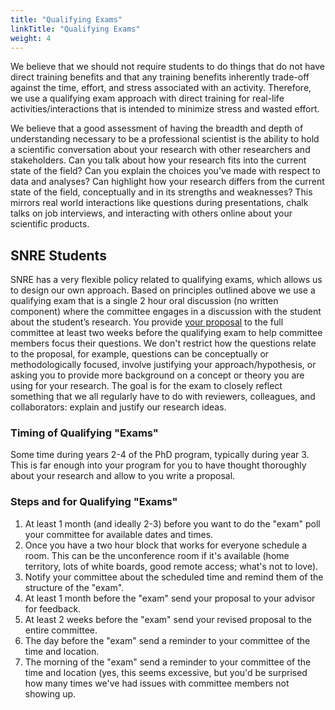 ```yaml
---
title: "Qualifying Exams"
linkTitle: "Qualifying Exams"
weight: 4
---
```


We believe that we should not require students to do things that do not have direct training benefits and that any training benefits inherently trade-off against the time, effort, and stress associated with an activity. Therefore, we use a qualifying exam approach with direct training for real-life activities/interactions that is intended to minimize stress and wasted effort.

We believe that a good assessment of having the breadth and depth of understanding necessary to be a professional scientist is the ability to hold a scientific conversation about your research with other researchers and stakeholders. Can you talk about how your research fits into the current state of the field? Can you explain the choices you've made with respect to data and analyses? Can highlight how your research differs from the current state of the field, conceptually and in its strengths and weaknesses? This mirrors real world interactions like questions during presentations, chalk talks on job interviews, and interacting with others online about your scientific products.

## SNRE Students

SNRE has a very flexible policy related to qualifying exams, which allows us to design our own approach. Based on principles outlined above we use a qualifying exam that is a single 2 hour oral discussion (no written component) where the committee engages in a discussion with the student about the student’s research. You provide [your proposal](https://github.com/weecology/lab-wiki/wiki/WEecology:-Dissertation-Proposals) to the full committee at least two weeks before the qualifying exam to help committee members focus their questions. We don't restrict how the questions relate to the proposal, for example, questions can be conceptually or methodologically focused, involve justifying your approach/hypothesis, or asking you to provide more background on a concept or theory you are using for your research. The goal is for the exam to closely reflect something that we all regularly have to do with reviewers, colleagues, and collaborators: explain and justify our research ideas.

### Timing of Qualifying "Exams"

Some time during years 2-4 of the PhD program, typically during year 3. This is far enough into your program for you to have thought thoroughly about your research and allow to you write a proposal.

### Steps and for Qualifying "Exams"

1. At least 1 month (and ideally 2-3) before you want to do the "exam" poll your committee for available dates and times.
2. Once you have a two hour block that works for everyone schedule a room. This can be the unconference room if it's available (home territory, lots of white boards, good remote access; what's not to love).
3. Notify your committee about the scheduled time and remind them of the structure of the "exam".
4. At least 1 month before the "exam" send your proposal to your advisor for feedback.
5. At least 2 weeks before the "exam" send your revised proposal to the entire committee.
6. The day before the "exam" send a reminder to your committee of the time and location.
7. The morning of the "exam" send a reminder to your committee of the time and location (yes, this seems excessive, but you'd be surprised how many times we've had issues with committee members not showing up.